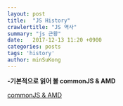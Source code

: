 ```yaml
---
layout: post
title:  "JS History"
crawlertitle: "JS 역사"
summary: "js 근황"
date:   2017-12-13 11:20 +0900
categories: posts
tags: 'history'
author: minSuKong
---
```


**-기본적으로 읽어 볼 commonJS & AMD**

<a href="http://d2.naver.com/helloworld/12864" target="_blank">commonJS & AMD</a>
<br />
<br />
<br />
<br />
